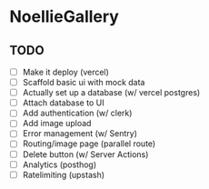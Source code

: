# NoellieGallery 

## TODO

- [ ] Make it deploy (vercel)
- [ ] Scaffold basic ui with mock data
- [ ] Actually set up a database (w/ vercel postgres)
- [ ] Attach database to UI
- [ ] Add authentication (w/ clerk)
- [ ] Add image upload 
- [ ] Error management (w/ Sentry)
- [ ] Routing/image page (parallel route)
- [ ] Delete button (w/ Server Actions)
- [ ] Analytics (posthog)
- [ ] Ratelimiting (upstash)
